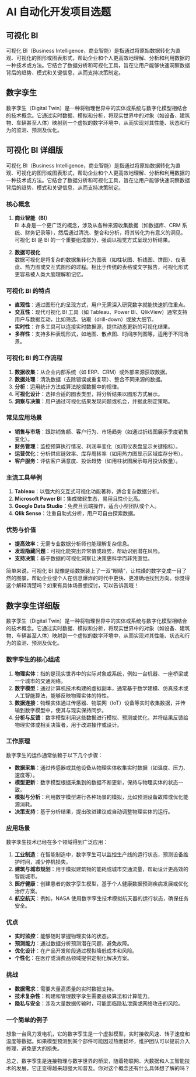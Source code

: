 # AI 自动化开发项目选题

## 可视化 BI

可视化 BI（Business Intelligence，商业智能）是指通过将原始数据转化为直观、可视化的图形或图表形式，帮助企业和个人更高效地理解、分析和利用数据的一种技术或方法。它结合了数据分析和可视化工具，旨在让用户能够快速洞察数据背后的趋势、模式和关键信息，从而支持决策制定。

## 数字孪生

数字孪生（Digital Twin）是一种将物理世界中的实体或系统与数字化模型相结合的技术概念。它通过实时数据、模拟和分析，将现实世界中的对象（如设备、建筑物、车辆甚至人体）映射到一个虚拟的数字环境中，从而实现对其性能、状态和行为的监测、预测及优化。

## 可视化 BI 详细版

可视化 BI（Business Intelligence，商业智能）是指通过将原始数据转化为直观、可视化的图形或图表形式，帮助企业和个人更高效地理解、分析和利用数据的一种技术或方法。它结合了数据分析和可视化工具，旨在让用户能够快速洞察数据背后的趋势、模式和关键信息，从而支持决策制定。

### 核心概念

1. **商业智能（BI）**  
   BI 本身是一个更广泛的概念，涉及从各种来源收集数据（如数据库、CRM 系统、财务记录等），然后通过清洗、整合和分析，将其转化为有意义的洞见。可视化 BI 是 BI 的一个重要组成部分，强调以视觉方式呈现分析结果。

2. **数据可视化**  
   数据可视化是将复杂的数据集转化为图表（如柱状图、折线图、饼图）、仪表盘、热力图或交互式图形的过程。相比于传统的表格或文字报告，可视化形式更容易被人类大脑理解和记忆。

### 可视化 BI 的特点

- **直观性**：通过图形化的呈现方式，用户无需深入研究数字就能快速抓住重点。
- **交互性**：现代可视化 BI 工具（如 Tableau、Power BI、QlikView）通常支持用户与数据互动，比如筛选、钻取（drill-down）或放大细节。
- **实时性**：许多工具可以连接实时数据源，提供动态更新的可视化结果。
- **多样性**：支持多种表现形式，如地图、散点图、时间序列图等，适用于不同场景。

### 可视化 BI 的工作流程

1. **数据收集**：从企业内部系统（如 ERP、CRM）或外部来源获取数据。
2. **数据处理**：清洗数据（去除错误或重复项）、整合不同来源的数据。
3. **分析**：运用统计方法或算法挖掘数据中的规律。
4. **可视化设计**：选择合适的图表类型，将分析结果以图形方式展示。
5. **洞察与决策**：用户通过可视化结果发现问题或机会，并据此制定策略。

### 常见应用场景

- **销售与市场**：跟踪销售额、客户行为、市场趋势（如通过折线图展示季度销售变化）。
- **财务管理**：监控预算执行情况、利润率变化（如用仪表盘显示关键指标）。
- **运营优化**：分析供应链效率、库存周转率（如用热力图显示区域库存分布）。
- **客户服务**：评估客户满意度、投诉趋势（如用柱状图展示每月投诉数量）。

### 主流工具举例

1. **Tableau**：以强大的交互式可视化功能著称，适合复杂数据分析。
2. **Microsoft Power BI**：集成微软生态，易用且性价比高。
3. **Google Data Studio**：免费且云端操作，适合小型团队或个人。
4. **Qlik Sense**：注重自助式分析，用户可自由探索数据。

### 优势与价值

- **提高效率**：无需专业数据分析师也能理解复杂信息。
- **发现隐藏问题**：可视化能突出异常值或趋势，帮助识别潜在风险。
- **支持决策**：基于数据的可视化洞察让决策更科学而非凭直觉。

简单来说，可视化 BI 就像是给数据装上了一双“眼睛”，让枯燥的数字变成一目了然的图景，帮助企业或个人在信息爆炸的时代中更快、更准确地找到方向。你觉得这个解释清楚吗？如果有具体场景想探讨，可以告诉我哦！

## 数字孪生详细版

数字孪生（Digital Twin）是一种将物理世界中的实体或系统与数字化模型相结合的技术概念。它通过实时数据、模拟和分析，将现实世界中的对象（如设备、建筑物、车辆甚至人体）映射到一个虚拟的数字环境中，从而实现对其性能、状态和行为的监测、预测及优化。

### 数字孪生的核心组成

1. **物理实体**：指的是现实世界中的实际对象或系统，例如一台机器、一座桥梁或一个城市的交通网络。
2. **数字模型**：通过计算机技术构建的虚拟副本，通常基于数学建模、仿真技术或人工智能算法，能够反映物理实体的特性。
3. **数据连接**：物理实体通过传感器、物联网（IoT）设备等实时收集数据，并传输到数字模型中，使其与现实保持同步。
4. **分析与反馈**：数字模型利用这些数据进行模拟、预测或优化，并将结果反馈给物理实体或相关决策者，用于改进操作或设计。

### 工作原理

数字孪生的运作通常依赖于以下几个步骤：

- **数据采集**：通过传感器或其他设备从物理实体收集实时数据（如温度、压力、速度等）。
- **模型更新**：数字模型根据采集到的数据不断更新，保持与物理实体的状态一致。
- **模拟与分析**：利用数字模型进行各种场景的模拟，比如预测设备故障或优化能源消耗。
- **决策支持**：基于分析结果，提出改进建议或自动调整物理实体的运行。

### 应用场景

数字孪生技术已经在多个领域得到广泛应用：

1. **工业制造**：在智能制造中，数字孪生可以监控生产线的运行状态，预测设备维护时间，减少停机损失。
2. **建筑与城市规划**：用于模拟建筑物的能耗或城市交通流量，帮助设计更高效的智能城市。
3. **医疗健康**：创建患者的数字孪生模型，基于个人健康数据预测疾病发展或优化治疗方案。
4. **航空航天**：例如，NASA 使用数字孪生技术模拟航天器的运行状态，确保任务安全。

### 优点

- **实时监控**：能够随时掌握物理实体的状态。
- **预测能力**：通过数据分析预测潜在问题，避免故障。
- **优化设计**：在产品开发阶段通过模拟降低成本和风险。
- **个性化**：在医疗或消费品领域提供定制化解决方案。

### 挑战

- **数据需求**：需要大量高质量的实时数据支持。
- **技术复杂性**：构建和管理数字孪生需要高级算法和计算能力。
- **隐私与安全**：涉及大量数据传输时，可能面临隐私泄露或网络攻击的风险。

### 一个简单的例子

想象一台风力发电机，它的数字孪生是一个虚拟模型，实时接收风速、转子速度和温度等数据。如果模型预测到某个部件可能因过热而损坏，维护团队可以提前介入修理，避免更大的损失。

总之，数字孪生是连接物理与数字世界的桥梁，随着物联网、大数据和人工智能技术的发展，它正变得越来越强大和普及。你对这个概念还有什么具体想了解的吗？
